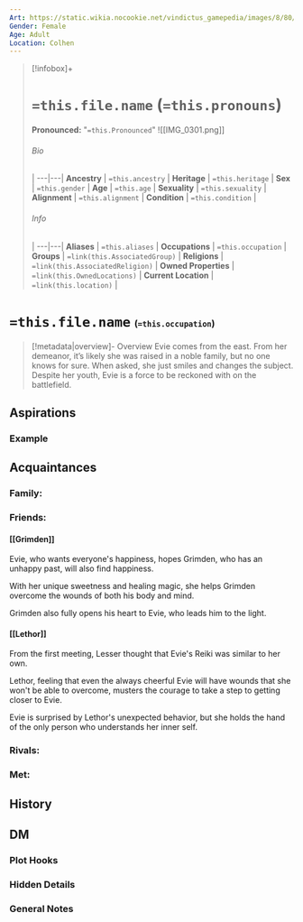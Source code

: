 ```yaml
---
Art: https://static.wikia.nocookie.net/vindictus_gamepedia/images/8/80/Evie_%28NPC_Icon%29.png/revision/latest?cb=20200430035332
Gender: Female
Age: Adult
Location: Colhen
---
```


> [!infobox]+
> # `=this.file.name` (`=this.pronouns`)
> **Pronounced:**  "`=this.Pronounced`"
> ![[IMG_0301.png]]
> ###### Bio
>  |
> ---|---|
> **Ancestry** | `=this.ancestry` |
> **Heritage** | `=this.heritage` |
> **Sex** | `=this.gender` |
> **Age** | `=this.age` |
> **Sexuality** | `=this.sexuality` |
> **Alignment** | `=this.alignment` |
> **Condition** | `=this.condition` |
> ###### Info
>  |
> ---|---|
> **Aliases** | `=this.aliases` |
> **Occupations** | `=this.occupation` |
> **Groups** | `=link(this.AssociatedGroup)` |
> **Religions** | `=link(this.AssociatedReligion)` |
> **Owned Properties** | `=link(this.OwnedLocations)` |
> **Current Location** | `=link(this.location)` |

# **`=this.file.name`** <span style="font-size: medium">(`=this.occupation`)</span>
> [!metadata|overview]- Overview 
Evie comes from the east. From her demeanor, it’s likely she was raised in a noble family, but no one knows for sure. When asked, she just smiles and changes the subject. Despite her youth, Evie is a force to be reckoned with on the battlefield.

## Aspirations
### Example


## Acquaintances
### Family:


### Friends:
#### [[Grimden]] 
Evie, who wants everyone's happiness, hopes Grimden, who has an unhappy past, will also find happiness.

With her unique sweetness and healing magic, she helps Grimden overcome the wounds of both his body and mind.

Grimden also fully opens his heart to Evie, who leads him to the light.
#### [[Lethor]] 
From the first meeting, Lesser thought that Evie's Reiki was similar to her own.

Lethor, feeling that even the always cheerful Evie will have wounds that she won't be able to overcome, musters the courage to take a step to getting closer to Evie.

Evie is surprised by Lethor's unexpected behavior, but she holds the hand of the only person who understands her inner self.


### Rivals:


### Met:


## History


## DM
### Plot Hooks


### Hidden Details


### General Notes

